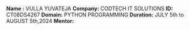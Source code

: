 **Name :** VULLA YUVATEJA
**Company:** CODTECH IT SOLUTIONS
**ID:** CT08DS4267
**Domain:** PYTHON PROGRAMMING
**Duration:** JULY 5th to AUGUST 5th,2024
**Mentor:**
